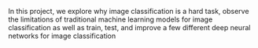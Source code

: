 In this project, we explore why image classification is a hard task, observe the limitations of traditional machine learning models for image classification as well as train, test, and improve a few different deep neural networks for image classification
